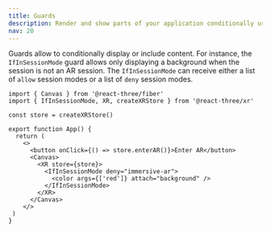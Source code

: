 ```yaml
---
title: Guards
description: Render and show parts of your application conditionally using guards
nav: 20
---
```


Guards allow to conditionally display or include content. For instance, the `IfInSessionMode` guard allows only displaying a background when the session is not an AR session. The `IfInSessionMode` can receive either a list of `allow` session modes or a list of `deny` session modes.

```tsx
import { Canvas } from '@react-three/fiber'
import { IfInSessionMode, XR, createXRStore } from '@react-three/xr'

const store = createXRStore()

export function App() {
  return (
    <>
      <button onClick={() => store.enterAR()}>Enter AR</button>
      <Canvas>
        <XR store={store}>
          <IfInSessionMode deny="immersive-ar">
            <color args={['red']} attach="background" />
          </IfInSessionMode>
        </XR>
      </Canvas>
    </>
 )
}
```
